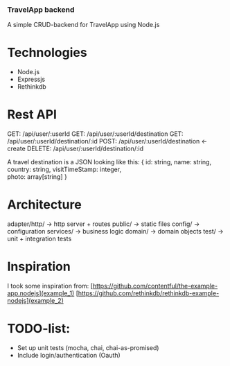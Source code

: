 ### TravelApp backend
A simple CRUD-backend for TravelApp using Node.js

# Technologies
- Node.js
- Expressjs
- Rethinkdb

# Rest API
GET: /api/user/:userId
GET: /api/user/:userId/destination
GET: /api/user/:userId/destination/:id
POST: /api/user/:userId/destination <- create
DELETE: /api/user/:userId/destination/:id

A travel destination is a JSON looking like this:
{
  id: string,
  name: string,
  country: string,
  visitTimeStamp: integer,  
  photo: array[string]
}


# Architecture
adapter/http/ -> http server + routes
public/ -> static files
config/ -> configuration
services/ -> business logic
domain/ -> domain objects
test/ -> unit + integration tests

# Inspiration
I took some inspiration from:
[https://github.com/contentful/the-example-app.nodejs](example_1)
[https://github.com/rethinkdb/rethinkdb-example-nodejs](example_2)

# TODO-list:
- Set up unit tests (mocha, chai, chai-as-promised)
- Include login/authentication (Oauth)
